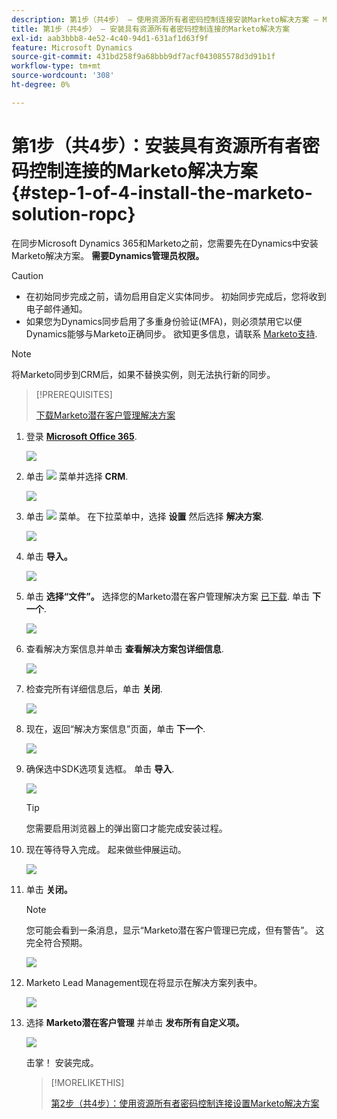 ```yaml
---
description: 第1步（共4步） — 使用资源所有者密码控制连接安装Marketo解决方案 — Marketo文档 — 产品文档
title: 第1步（共4步） — 安装具有资源所有者密码控制连接的Marketo解决方案
exl-id: aab3bbb8-4e52-4c40-94d1-631af1d63f9f
feature: Microsoft Dynamics
source-git-commit: 431bd258f9a68bbb9df7acf043085578d3d91b1f
workflow-type: tm+mt
source-wordcount: '308'
ht-degree: 0%

---
```


# 第1步（共4步）：安装具有资源所有者密码控制连接的Marketo解决方案 {#step-1-of-4-install-the-marketo-solution-ropc}

在同步Microsoft Dynamics 365和Marketo之前，您需要先在Dynamics中安装Marketo解决方案。 **需要Dynamics管理员权限。**

>[!CAUTION]
>
>* 在初始同步完成之前，请勿启用自定义实体同步。 初始同步完成后，您将收到电子邮件通知。
>* 如果您为Dynamics同步启用了多重身份验证(MFA)，则必须禁用它以便Dynamics能够与Marketo正确同步。 欲知更多信息，请联系 [Marketo支持](https://nation.marketo.com/t5/Support/ct-p/Support).

>[!NOTE]
>
>将Marketo同步到CRM后，如果不替换实例，则无法执行新的同步。

>[!PREREQUISITES]
>
>[下载Marketo潜在客户管理解决方案](/help/marketo/product-docs/crm-sync/microsoft-dynamics-sync/sync-setup/download-the-marketo-lead-management-solution.md)

1. 登录 **[Microsoft Office 365](https://login.microsoftonline.com/)**.

   ![](assets/image2015-3-16-15-3a58-3a55.png)

1. 单击 ![](assets/image2015-3-16-16-3a1-3a13.png) 菜单并选择 **CRM**.

   ![](assets/image2015-3-16-16-3a0-3a10.png)

1. 单击 ![](assets/image2015-5-13-10-3a5-3a8.png) 菜单。 在下拉菜单中，选择 **设置** 然后选择 **解决方案**.

   ![](assets/image2015-5-13-10-3a4-3a1.png)

1. 单击 **导入。**

   ![](assets/image2015-3-19-8-3a34-3a8.png)

1. 单击 **选择“文件”。** 选择您的Marketo潜在客户管理解决方案 [已下载](/help/marketo/product-docs/crm-sync/microsoft-dynamics-sync/sync-setup/download-the-marketo-lead-management-solution.md). 单击 **下一个**.

   ![](assets/image2015-10-9-14-3a44-3a14.png)

1. 查看解决方案信息并单击 **查看解决方案包详细信息**.

   ![](assets/image2015-10-9-15-3a4-3a16.png)

1. 检查完所有详细信息后，单击 **关闭**.

   ![](assets/image2015-10-9-14-3a57-3a3.png)

1. 现在，返回“解决方案信息”页面，单击 **下一个**.

   ![](assets/image2015-10-9-14-3a59-3a24.png)

1. 确保选中SDK选项复选框。 单击 **导入**.

   ![](assets/image2015-10-9-15-3a7-3a12.png)

   >[!TIP]
   >
   >您需要启用浏览器上的弹出窗口才能完成安装过程。

1. 现在等待导入完成。 起来做些伸展运动。

   ![](assets/image2015-3-11-11-3a34-3a9.png)

1. 单击 **关闭。**

   >[!NOTE]
   >
   >您可能会看到一条消息，显示“Marketo潜在客户管理已完成，但有警告”。 这完全符合预期。

   ![](assets/image2015-3-13-9-3a54-3a39.png)

1. Marketo Lead Management现在将显示在解决方案列表中。

   ![](assets/image2015-3-19-8-3a40-3a38.png)

1. 选择 **Marketo潜在客户管理** 并单击 **发布所有自定义项。**

   ![](assets/image2015-3-19-8-3a41-3a21.png)

   击掌！ 安装完成。

   >[!MORELIKETHIS]
   >
   >[第2步（共4步）：使用资源所有者密码控制连接设置Marketo解决方案](/help/marketo/product-docs/crm-sync/microsoft-dynamics-sync/sync-setup/microsoft-dynamics-365-with-ropc-connection/step-2-of-4-set-up.md)
